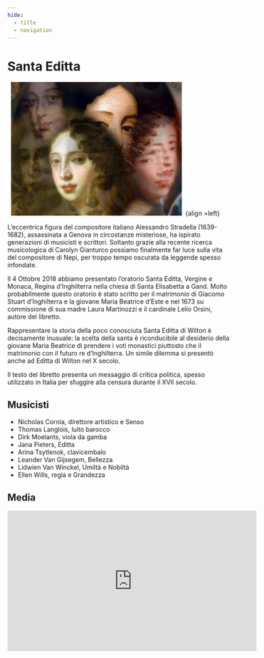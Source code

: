 ```yaml
---
hide:
  - title
  - navigation
---
```


# Santa Editta

![santa_editta](../../assets/images/santa_editta.jpg){align =left}

L’eccentrica figura del compositore italiano Alessandro Stradella (1639-1682), assassinata a Genova in circostanze misteriose, ha ispirato generazioni di musicisti e scrittori. Soltanto grazie alla recente ricerca musicologica di Carolyn Gianturco possiamo finalmente far luce sulla vita del compositore di Nepi, per troppo tempo oscurata da leggende spesso infondate.

Il 4 Ottobre 2018 abbiamo presentato l’oratorio Santa Editta, Vergine e Monaca, Regina d’Inghilterra nella chiesa di Santa Elisabetta a Gand. Molto probabilmente questo oratorio è stato scritto per il matrimonio di Giacomo Stuart d’Inghilterra e la giovane Maria Beatrice d’Este e nel 1673 su commissione di sua madre Laura Martinozzi e il cardinale Lelio Orsini, autore del libretto.

Rappresentare la storia della poco conosciuta Santa Editta di Wilton è decisamente inusuale: la scelta della santa è riconducibile al desiderio della giovane Maria Beatrice di prendere i voti monastici piuttosto che il matrimonio con il futuro re d’Inghilterra. Un simile dilemma si presentò anche ad Editta di Wilton nel X secolo.

Il testo del libretto presenta un messaggio di critica politica, spesso utilizzato in Italia  per sfuggire alla censura durante il XVII secolo.   

## Musicisti

- Nicholas Cornia, direttore artistico e Senso
- Thomas Langlois, luito barocco
- Dirk Moelants, viola da gamba
- Jana Pieters, Editta
- Arina Tsytlenok, clavicembalo
- Leander Van Gijsegem, Bellezza
- Lidwien Van Winckel, Umiltà e Nobiltà
- Ellen Wills, regia e Grandezza


## Media

<iframe width="560" height="315" src="https://www.youtube.com/embed/videoseries?si=Eu3kedTefTSsdvkK&amp;list=PLDTXvtcLnrvG4Qvd07zfQN0Sc0AtC5LhI" title="YouTube video player" frameborder="0" allow="accelerometer; autoplay; clipboard-write; encrypted-media; gyroscope; picture-in-picture; web-share" referrerpolicy="strict-origin-when-cross-origin" allowfullscreen></iframe>


